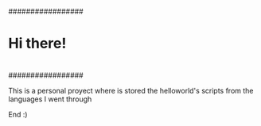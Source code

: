 #################
#               #
#    Hi there!  #
#               #
#               #
#################

This is a personal proyect where is stored the helloworld's scripts from the languages I went through

End :)